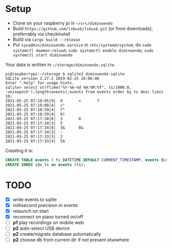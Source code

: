 # Setup

- Clone on your raspberry pi in `~/src/diminuendo`
- Build `https://github.com/libusb/libusb.git` (or from downloads), preferrably via checkinstall
- Build via `cargo build --release`
- Put `sysadmin/diminuendo.service` in `/etc/systemd/system`; do `sudo systemctl daemon-reload`; `sudo systemctl enable diminuendo`; `sudo systemctl start diminuendo`

Your data is written in `~/storage/diminuendo.sqlite`

```
pi@raspberrypi:~/storage $ sqlite3 diminuendo.sqlite
SQLite version 3.27.2 2019-02-25 16:06:06
Enter ".help" for usage hints.
sqlite> select strftime("%Y-%m-%d %H:%M:%f", ts/1000.0, 'unixepoch'),length(events),events from events order by ts desc limit 10;
2021-05-25 07:19:05|9|  0       <       7
2021-05-25 07:19:00|4|  <"
2021-05-25 07:18:59|4|  7"
2021-05-25 07:18:59|4|  0)
2021-05-25 07:17:38|6|  3       8
2021-05-25 07:17:34|3|  5
2021-05-25 07:17:34|8|  3&      8&
2021-05-25 07:17:34|3|  :
2021-05-25 07:17:33|3|  2
2021-05-25 07:17:33|4|  5$
```

Creating it is:

```sql
CREATE TABLE events ( ts DATETIME DEFAULT CURRENT_TIMESTAMP, events BLOB);
CREATE INDEX idx_ts on events (ts);
```

# TODO

- [x] write events to sqlite
- [x] millisecond precision in events
- [x] relaunch on start
- [x] reconnect on piano turned on/off
- [ ] **p1** play recordings on mobile web
- [ ] **p2** auto-select USB device
- [ ] **p2** create/migrate database automatically
- [ ] **p2** choose db from current dir if not present elsewhere
